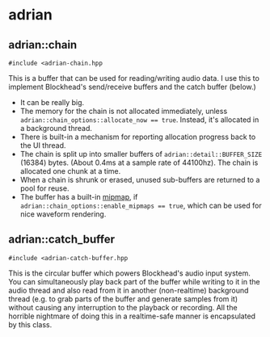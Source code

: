 # adrian

## adrian::chain
`#include <adrian-chain.hpp`

This is a buffer that can be used for reading/writing audio data. I use this to implement Blockhead's send/receive buffers and the catch buffer (below.)
- It can be really big.
- The memory for the chain is not allocated immediately, unless `adrian::chain_options::allocate_now == true`. Instead, it's allocated in a background thread.
- There is built-in a mechanism for reporting allocation progress back to the UI thread.
- The chain is split up into smaller buffers of `adrian::detail::BUFFER_SIZE` (16384) bytes. (About 0.4ms at a sample rate of 44100hz). The chain is allocated one chunk at a time.
- When a chain is shrunk or erased, unused sub-buffers are returned to a pool for reuse.
- The buffer has a built-in [mipmap](https://github.com/colugomusic/ads/blob/master/include/ads/ads-mipmap.hpp), if `adrian::chain_options::enable_mipmaps == true`, which can be used for nice waveform rendering.

## adrian::catch_buffer
`#include <adrian-catch-buffer.hpp`

This is the circular buffer which powers Blockhead's audio input system. You can simultaneously play back part of the buffer while writing to it in the audio thread and also read from it in another (non-realtime) background thread (e.g. to grab parts of the buffer and generate samples from it) without causing any interruption to the playback or recording. All the horrible nightmare of doing this in a realtime-safe manner is encapsulated by this class.
